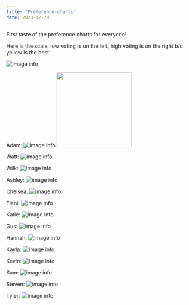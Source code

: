 ```yaml
---
title: "Preference-charts"
date: 2023-12-20
---
```


First taste of the preference charts for everyone! 

Here is the scale, low voting is on the left, high voting is on the right b/c yellow is the best:

![image info](../../../assets/img/scale.png)

Adam:
![image info](../../../assets/img/AdBu.png)
<img src="../../../assets/img/AdBu.png" width="200" height="200" />

Watt:
![image info](../../../assets/img/AnWa.png)

Wilk:
![image info](../../../assets/img/AnWi.png)

Ashley:
![image info](../../../assets/img/AsBe.png)

Chelsea:
![image info](../../../assets/img/ChKl.png)

Eleni:
![image info](../../../assets/img/ElMu.png)

Katie:
![image info](../../../assets/img/fl.png)

Gus:
![image info](../../../assets/img/GeHa.png)

Hannah:
![image info](../../../assets/img/HaRo.png)

Kayla:
![image info](../../../assets/img/KaMa.png)

Kevin:
![image info](../../../assets/img/ky.png)

Sam:
![image info](../../../assets/img/Saba.png)

Steven:
![image info](../../../assets/img/St.png)

Tyler:
![image info](../../../assets/img/TyJo.png)


